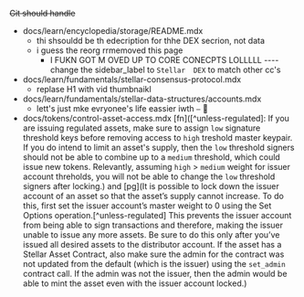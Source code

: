 ~~Git  should handle~~

- docs/learn/encyclopedia/storage/README.mdx
  - thi shsouldd  be th edecription for thhe DEX secrion, not  data
  - i  guess  the reorg rrmemoved this  page
     -  I FUKN GOT M OVED UP  TO  CORE CONECPTS LOLLLLL ---- change the sidebar_label  to `Stellar  DEX` to match other  cc's
- docs/learn/fundamentals/stellar-consensus-protocol.mdx
  -  replase  H1 with vid thumbnaikl
- docs/learn/fundamentals/stellar-data-structures/accounts.mdx
   - lett's just  mke evryonee's life  eassier iwth  `—` 💜
-  docs/tokens/control-asset-access.mdx 
  [fn]([^unless-regulated]: If you are issuing regulated assets, make sure to assign `low` signature threshold keys before removing access to `high` treshold master keypair. If you do intend to limit an asset's supply, then the `low` threshold signers should not be able to combine up to a `medium` threshold, which could issue new tokens. Relevantly, assuming `high` > `medium` weight for issuer account threholds, you will not be able to change the `low` threshold signers after locking.)  and  [pg](It is possible to lock down the issuer account of an asset so that the asset’s supply cannot increase. To do this, first set the issuer account’s master weight to 0 using the Set Options operation.[^unless-regulated] This prevents the issuer account from being able to sign transactions and therefore, making the issuer unable to issue any more assets. Be sure to do this only after you’ve issued all desired assets to the distributor account. If the asset has a Stellar Asset Contract, also make sure the admin for the contract was not updated from the default (which is the issuer) using the `set_admin` contract call. If the admin was not the issuer, then the admin would be able to mint the asset even with the issuer account locked.)